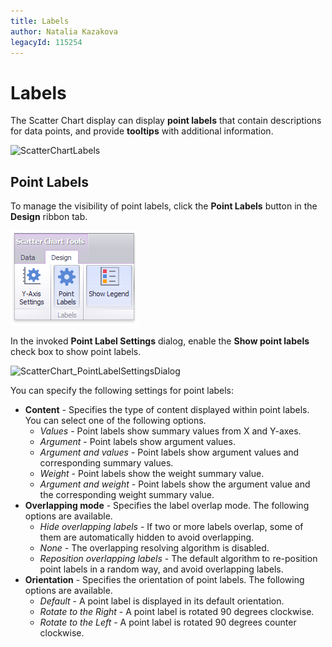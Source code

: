 ```yaml
---
title: Labels
author: Natalia Kazakova
legacyId: 115254
---
```

# Labels
The Scatter Chart display can display **point labels** that contain descriptions for data points, and provide **tooltips** with additional information.

![ScatterChartLabels](../../../../images/img120329.png)

## Point Labels
To manage the visibility of point labels, click the **Point Labels** button in the **Design** ribbon tab.

![ScatterChart_PointLabelsRibbon](../../../../images/img120330.png)

In the invoked **Point Label Settings** dialog, enable the **Show point labels** check box to show point labels.

![ScatterChart_PointLabelSettingsDialog](../../../../images/img120331.png)

You can specify the following settings for point labels:
* **Content** - Specifies the type of content displayed within point labels. You can select one of the following options.
	* _Values_ - Point labels show summary values from X and Y-axes.
	* _Argument_ - Point labels show argument values.
	* _Argument and values_ - Point labels show argument values and corresponding summary values.
	* _Weight_ - Point labels show the weight summary value.
	* _Argument and weight_ - Point labels show the argument value and the corresponding weight summary value.
* **Overlapping mode** - Specifies the label overlap mode. The following options are available.
	* _Hide overlapping labels_ - If two or more labels overlap, some of them are automatically hidden to avoid overlapping.
	* _None_ - The overlapping resolving algorithm is disabled.
	* _Reposition overlapping labels_ - The default algorithm to re-position point labels in a random way, and avoid overlapping labels.
* **Orientation** - Specifies the orientation of point labels. The following options are available.
	* _Default_ -  A point label is displayed in its default orientation.
	* _Rotate to the Right_ - A point label is rotated 90 degrees clockwise.
	* _Rotate to the Left_ - A point label is rotated 90 degrees counter clockwise.